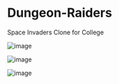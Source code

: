 # Dungeon-Raiders
Space Invaders Clone for College


![image](https://user-images.githubusercontent.com/73259276/158195260-9e900bd5-ccd7-43be-bdd5-152ff0aed7a4.png)

![image](https://user-images.githubusercontent.com/73259276/158195288-97fd7912-be44-41fc-872f-98c821a13688.png)

![image](https://user-images.githubusercontent.com/73259276/158195320-33cc0a38-c9c1-4a76-bb23-d095bc75b526.png)
